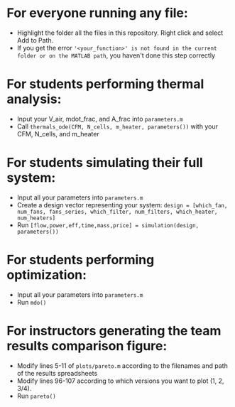 # For everyone running any file:
- Highlight the folder all the files in this repository. Right click and select Add to Path. 
- If you get the error `'<your_function>' is not found in the current folder or on the MATLAB path`, you haven't done this step correctly

# For students performing thermal analysis:
- Input your V_air, mdot_frac, and A_frac into `parameters.m`
- Call `thermals_ode(CFM, N_cells, m_heater, parameters())` with your CFM, N_cells, and m_heater

# For students simulating their full system:
- Input all your parameters into `parameters.m`
- Create a design vector representing your system: `design = [which_fan, num_fans,
        fans_series, which_filter, num_filters, which_heater, num_heaters]`
- Run `[flow,power,eff,time,mass,price] = simulation(design, parameters())`

# For students performing optimization:
- Input all your parameters into `parameters.m`
- Run `mdo()`

# For instructors generating the team results comparison figure:
- Modify lines 5-11 of `plots/pareto.m` according to the filenames and path of the results spreadsheets
- Modify lines 96-107 according to which versions you want to plot (1, 2, 3/4).
- Run `pareto()`